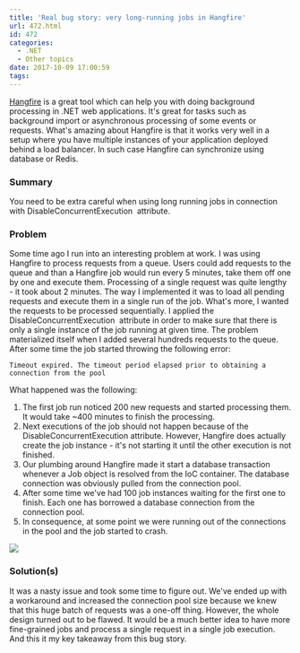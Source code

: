 ```yaml
---
title: 'Real bug story: very long-running jobs in Hangfire'
url: 472.html
id: 472
categories:
  - .NET
  - Other topics
date: 2017-10-09 17:00:59
tags:
---
```


[Hangfire](https://www.hangfire.io/) is a great tool which can help you with doing background processing in .NET web applications. It's great for tasks such as background import or asynchronous processing of some events or requests. What's amazing about Hangfire is that it works very well in a setup where you have multiple instances of your application deployed behind a load balancer. In such case Hangfire can synchronize using database or Redis.

### Summary

You need to be extra careful when using long running jobs in connection with DisableConcurrentExecution  attribute.

### Problem

Some time ago I run into an interesting problem at work. I was using Hangfire to process requests from a queue. Users could add requests to the queue and than a Hangfire job would run every 5 minutes, take them off one by one and execute them. Processing of a single request was quite lengthy - it took about 2 minutes. The way I implemented it was to load all pending requests and execute them in a single run of the job. What's more, I wanted the requests to be processed sequentially. I applied the DisableConcurrentExecution  attribute in order to make sure that there is only a single instance of the job running at given time. The problem materialized itself when I added several hundreds requests to the queue. After some time the job started throwing the following error:

    Timeout expired. The timeout period elapsed prior to obtaining a connection from the pool

What happened was the following:

1.  The first job run noticed 200 new requests and started processing them. It would take ~400 minutes to finish the processing.
2.  Next executions of the job should not happen because of the DisableConcurrentExecution attribute. However, Hangfire does actually create the job instance - it's not starting it until the other execution is not finished.
3.  Our plumbing around Hangfire made it start a database transaction whenever a Job object is resolved from the IoC container. The database connection was obviously pulled from the connection pool.
4.  After some time we've had 100 job instances waiting for the first one to finish. Each one has borrowed a database connection from the connection pool.
5.  In consequence, at some point we were running out of the connections in the pool and the job started to crash.

![](/images/2017/10/Hangfire_–_Background_jobs_and_workers_for__NET_and__NET_Core.png)

### Solution(s)

It was a nasty issue and took some time to figure out. We've ended up with a workaround and increased the connection pool size because we knew that this huge batch of requests was a one-off thing. However, the whole design turned out to be flawed. It would be a much better idea to have more fine-grained jobs and process a single request in a single job execution. And this it my key takeaway from this bug story.